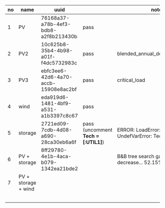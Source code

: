 | no | name                | uuid                                 |                                      | note                                                          |
|----|---------------------|--------------------------------------|--------------------------------------|---------------------------------------------------------------|
| 1  | PV                  | 76168a37-a78b-4ef3-bdb8-a2f8b213430b | pass                                 |                                                               |
| 2  | PV2                 | 10c625b8-35b4-4b98-a01f-f4dc5732983c | pass                                 | blended_annual_demand_charges                                 |
| 3  | PV3                 | ebfc3ee6-42d6-4a70-accb-15908e8ac2bf | pass                                 | critical_load                                                 |
| 4  | wind                | eda919d6-1481-4bf9-a531-a1b3397c8c67 | pass                                 |                                                               |
| 5  | storage             | 2721ed09-7cdb-4d08-a690-28ca30eb6a6f | pass (uncomment **Tech = [:UTIL1]**) | ERROR: LoadError: LoadError: UndefVarError: Tech not defined. |
| 6  | PV + storage        | 8ff29780-4e1b-4aca-b079-1342ea21bde2 |                                      | B&B tree search gap does not decrease... 52.15% after 15 hrs  |
| 7  | PV + storage + wind |                                      |                                      |                                                               |
|    |                     |                                      |                                      |                                                               |
|    |                     |                                      |                                      |                                                               |
|    |                     |                                      |                                      |                                                               |
|    |                     |                                      |                                      |                                                               |
|    |                     |                                      |                                      |                                                               |